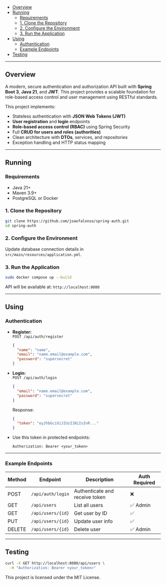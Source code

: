 - [Overview](#overview)
- [Running](#running)
  - [Requirements](#requirements)
  - [1. Clone the Repository](#1-clone-the-repository)
  - [2. Configure the Environment](#2-configure-the-environment)
  - [3. Run the Application](#3-run-the-application)
- [Using](#using)
  - [Authentication](#authentication)
  - [Example Endpoints](#example-endpoints)
- [Testing](#testing)

---

## Overview
A modern, secure authentication and authorization API built with **Spring Boot 3**, **Java 21**, and **JWT**. This project provides a scalable foundation for role-based access control and user management using RESTful standards.

This project implements:

- Stateless authentication with **JSON Web Tokens (JWT)**
- **User registration** and **login** endpoints
- **Role-based access control (RBAC)** using Spring Security
- Full **CRUD for users and roles (authorities)**
- Clean architecture with **DTOs**, services, and repositories
- Exception handling and HTTP status mapping

---

## Running

### Requirements

- Java 21+
- Maven 3.9+
- PostgreSQL or Docker

### 1. Clone the Repository

```bash
git clone https://github.com/joaofalonso/spring-auth.git
cd spring-auth
```

### 2. Configure the Environment

Update database connection details in `src/main/resources/application.yml`.



### 3. Run the Application

```bash
sudo docker compose up --build
```

API will be available at: `http://localhost:8080`

---

## Using

### Authentication

- **Register:**  
  `POST /api/auth/register`

  ```json
  {
    "name": "name",
    "email": "name.email@example.com",
    "password": "supersecret"
  }
  ```

- **Login:**  
  `POST /api/auth/login`

  ```json
  {
    "email": "name.email@example.com",
    "password": "supersecret"
  }
  ```

  Response:
  ```json
  {
    "token": "eyJhbGciOiJIUzI1NiIsInR..."
  }
  ```

- Use this token in protected endpoints:
  ```
  Authorization: Bearer <your_token>
  ```

---

### Example Endpoints

| Method | Endpoint                | Description                      | Auth Required |
|--------|-------------------------|----------------------------------|---------------|
| POST   | `/api/auth/login`       | Authenticate and receive token   | ❌            |
| GET    | `/api/users`            | List all users                   | ✅ Admin      |
| GET    | `/api/users/{id}`       | Get user by ID                   | ✅            |
| PUT    | `/api/users/{id}`       | Update user info                 | ✅            |
| DELETE | `/api/users/{id}`       | Delete user                      | ✅ Admin      |


---

## Testing


```bash
curl -X GET http://localhost:8080/api/users \
  -H "Authorization: Bearer <your_token>"
```


This project is licensed under the MIT License.

```

